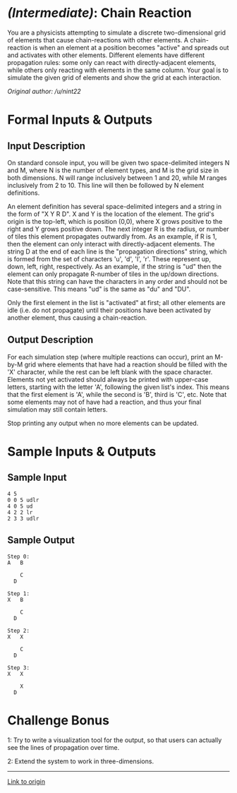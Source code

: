 # [](#IntermediateIcon) *(Intermediate)*: Chain Reaction

You are a physicists attempting to simulate a discrete two-dimensional grid of elements that cause chain-reactions with other elements. A chain-reaction is when an element at a position becomes "active" and spreads out and activates with other elements. Different elements have different propagation rules: some only can react with directly-adjacent elements, while others only reacting with elements in the same column. Your goal is to simulate the given grid of elements and show the grid at each interaction.

*Original author: /u/nint22*

# Formal Inputs & Outputs
## Input Description

On standard console input, you will be given two space-delimited integers N and M, where N is the number of element types, and M is the grid size in both dimensions. N will range inclusively between 1 and 20, while M ranges inclusively from 2 to 10. This line will then be followed by N element definitions.

An element definition has several space-delimited integers and a string in the form of "X Y R D". X and Y is the location of the element. The grid's origin is the top-left, which is position (0,0), where X grows positive to the right and Y grows positive down. The next integer R is the radius, or number of tiles this element propagates outwardly from. As an example, if R is 1, then the element can only interact with directly-adjacent elements. The string D at the end of each line is the "propagation directions" string, which is formed from the set of characters 'u', 'd', 'l', 'r'. These represent up, down, left, right, respectively. As an example, if the string is "ud" then the element can only propagate R-number of tiles in the up/down directions. Note that this string can have the characters in any order and should not be case-sensitive. This means "ud" is the same as "du" and "DU".

Only the first element in the list is "activated" at first; all other elements are idle (i.e. do not propagate) until their positions have been activated by another element, thus causing a chain-reaction.

## Output Description

For each simulation step (where multiple reactions can occur), print an M-by-M grid where elements that have had a reaction should be filled with the 'X' character, while the rest can be left blank with the space character. Elements not yet activated should always be printed with upper-case letters, starting with the letter 'A', following the given list's index. This means that the first element is 'A', while the second is 'B', third is 'C', etc. Note that some elements may not of have had a reaction, and thus your final simulation may still contain letters.

Stop printing any output when no more elements can be updated.

# Sample Inputs & Outputs
## Sample Input

    4 5
    0 0 5 udlr
    4 0 5 ud
    4 2 2 lr
    2 3 3 udlr

## Sample Output

    Step 0:
    A   B
         
        C
      D  
         
    Step 1:
    X   B
         
        C
      D  
         
    Step 2:
    X   X
         
        C
      D  
         
    Step 3:
    X   X
         
        X
      D  
         

# Challenge Bonus

1: Try to write a visualization tool for the output, so that users can actually see the lines of propagation over time.

2: Extend the system to work in three-dimensions.

---

[Link to origin](https://www.reddit.com/r/dailyprogrammer/1m71k9)